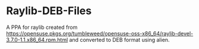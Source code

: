 # Raylib-DEB-Files
A PPA for raylib created from https://opensuse.pkgs.org/tumbleweed/opensuse-oss-x86_64/raylib-devel-3.7.0-1.1.x86_64.rpm.html and converted to DEB format using alien.
